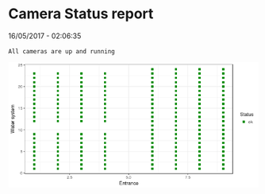 Camera Status report
================
16/05/2017 - 02:06:35

    All cameras are up and running

![](camreport_files/figure-markdown_github/unnamed-chunk-2-1.png)
